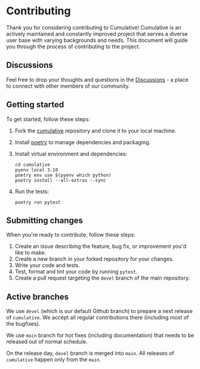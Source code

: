 # Contributing

Thank you for considering contributing to Cumulative! Cumulative is an actively maintained and constantly improved project that serves a diverse user base with varying backgrounds and needs. This document will guide you through the process of contributing to the project.

## Discussions

Feel free to drop your thoughts and questions in the [Discussions](https://github.com/elehcimd/cumulative/discussions) - a place to connect with other members of our community.

## Getting started

To get started, follow these steps:

1. Fork the [cumulative](https://github.com/elehcimd/cumulative) repository and clone it to your local machine.
2. Install [poetry](https://python-poetry.org/docs/#installation) to manage dependencies and packaging.
3. Install virtual environment and dependencies:

    ```
    cd cumulative
    pyenv local 3.10
    poetry env use $(pyenv which python)
    poetry install --all-extras --sync
    ```    
4. Run the tests:

    ```
    poetry run pytest
    ```


## Submitting changes

When you're ready to contribute, follow these steps:

1. Create an issue describing the feature, bug fix, or improvement you'd like to make.
2. Create a new branch in your forked repository for your changes.
3. Write your code and tests.
4. Test, format and lint your code by running `pytest`.
6. Create a pull request targeting the `devel` branch of the main repository.

## Active branches

We use `devel` (which is our default Github branch) to prepare a next release of `cumulative`. We accept all regular contributions there (including most of the bugfixes).

We use `main` branch for hot fixes (including documentation) that needs to be released out of normal schedule.

On the release day, `devel` branch is merged into `main`. All releases of `cumulative` happen only from the `main`.


